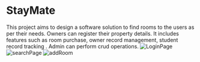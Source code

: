 # StayMate
This project aims  to design a software solution to find rooms to the users as per their needs. Owners can register their property details. It includes features such as room purchase, owner record management, student record tracking . Admin can perform crud operations.
![LoginPage](https://github.com/ranirangari/Accommodation_Companion/assets/108244843/9c3fa7e5-ac06-4167-99f4-83e9b778c39b)
![searchPage](https://github.com/ranirangari/Accommodation_Companion/assets/108244843/39204028-34b7-44ca-bec5-e67ed8081e8e)
![addRoom](https://github.com/ranirangari/Accommodation_Companion/assets/108244843/0d962ccd-f0f7-4cd4-b51d-a18a7e474c7d)
